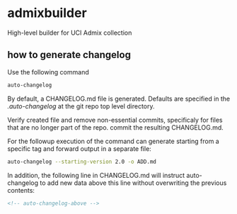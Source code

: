 # admixbuilder
High-level builder for UCI Admix collection


## how to generate changelog

Use the following command

```bash
auto-changelog
```
By default, a CHANGELOG.md file is generated.
Defaults are specified in the *.auto-changelog* at the git repo top level directory.

Verify created file and remove non-essential commits, specificaly for files
that are no longer part of the repo. commit the resulting CHANGELOG.md.

For the followup execution of the command can generate
starting from a specific tag and forward output in a separate file:

```bash
auto-changelog --starting-version 2.0 -o ADD.md
```

In addition, the following line in CHANGELOG.md will instruct
auto-changelog to add new data above this line without overwriting
the previous contents:

```html
<!-- auto-changelog-above -->
```
